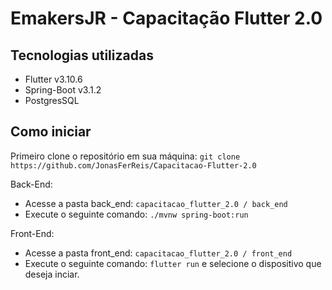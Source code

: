 # EmakersJR - Capacitação Flutter 2.0

## Tecnologias utilizadas
 - Flutter v3.10.6
 - Spring-Boot v3.1.2
 - PostgresSQL 

## Como iniciar
Primeiro clone o repositório em sua máquina: `git clone https://github.com/JonasFerReis/Capacitacao-Flutter-2.0`

Back-End:
 - Acesse a pasta back_end: `capacitacao_flutter_2.0 / back_end`
 - Execute o seguinte comando: `./mvnw spring-boot:run`

Front-End:
 - Acesse a pasta front_end: `capacitacao_flutter_2.0 / front_end`
 - Execute o seguinte comando: `flutter run` e selecione o dispositivo que deseja inciar.